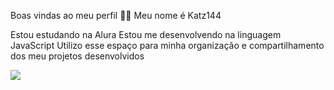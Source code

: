 Boas vindas ao meu perfil 💙💙
Meu nome é Katz144

Estou estudando na Alura
Estou me desenvolvendo na linguagem JavaScript
Utilizo esse espaço para minha organização e compartilhamento dos meu projetos desenvolvidos

![]([link](https://tenor.com/pt-BR/view/cat-gif-17021097115616034494))


